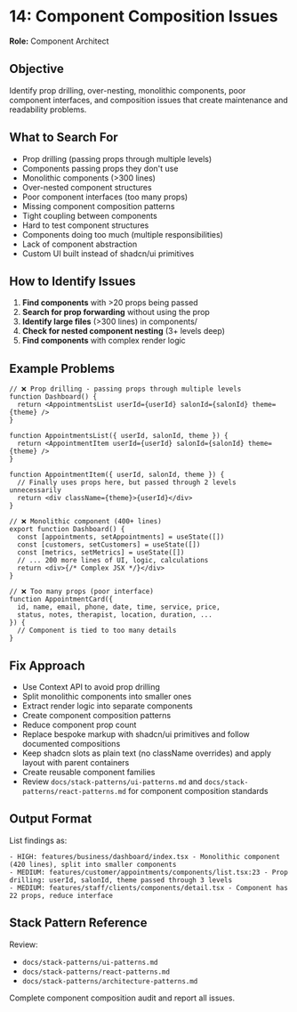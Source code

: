 # 14: Component Composition Issues

**Role:** Component Architect

## Objective

Identify prop drilling, over-nesting, monolithic components, poor component interfaces, and composition issues that create maintenance and readability problems.

## What to Search For

- Prop drilling (passing props through multiple levels)
- Components passing props they don't use
- Monolithic components (>300 lines)
- Over-nested component structures
- Poor component interfaces (too many props)
- Missing component composition patterns
- Tight coupling between components
- Hard to test component structures
- Components doing too much (multiple responsibilities)
- Lack of component abstraction
- Custom UI built instead of shadcn/ui primitives

## How to Identify Issues

1. **Find components** with >20 props being passed
2. **Search for prop forwarding** without using the prop
3. **Identify large files** (>300 lines) in components/
4. **Check for nested component nesting** (3+ levels deep)
5. **Find components** with complex render logic

## Example Problems

```tsx
// ❌ Prop drilling - passing props through multiple levels
function Dashboard() {
  return <AppointmentsList userId={userId} salonId={salonId} theme={theme} />
}

function AppointmentsList({ userId, salonId, theme }) {
  return <AppointmentItem userId={userId} salonId={salonId} theme={theme} />
}

function AppointmentItem({ userId, salonId, theme }) {
  // Finally uses props here, but passed through 2 levels unnecessarily
  return <div className={theme}>{userId}</div>
}

// ❌ Monolithic component (400+ lines)
export function Dashboard() {
  const [appointments, setAppointments] = useState([])
  const [customers, setCustomers] = useState([])
  const [metrics, setMetrics] = useState([])
  // ... 200 more lines of UI, logic, calculations
  return <div>{/* Complex JSX */}</div>
}

// ❌ Too many props (poor interface)
function AppointmentCard({
  id, name, email, phone, date, time, service, price,
  status, notes, therapist, location, duration, ...
}) {
  // Component is tied to too many details
}
```

## Fix Approach

- Use Context API to avoid prop drilling
- Split monolithic components into smaller ones
- Extract render logic into separate components
- Create component composition patterns
- Reduce component prop count
- Replace bespoke markup with shadcn/ui primitives and follow documented compositions
- Keep shadcn slots as plain text (no className overrides) and apply layout with parent containers
- Create reusable component families
- Review `docs/stack-patterns/ui-patterns.md` and `docs/stack-patterns/react-patterns.md` for component composition standards

## Output Format

List findings as:
```
- HIGH: features/business/dashboard/index.tsx - Monolithic component (420 lines), split into smaller components
- MEDIUM: features/customer/appointments/components/list.tsx:23 - Prop drilling: userId, salonId, theme passed through 3 levels
- MEDIUM: features/staff/clients/components/detail.tsx - Component has 22 props, reduce interface
```

## Stack Pattern Reference

Review:
- `docs/stack-patterns/ui-patterns.md`
- `docs/stack-patterns/react-patterns.md`
- `docs/stack-patterns/architecture-patterns.md`

Complete component composition audit and report all issues.
